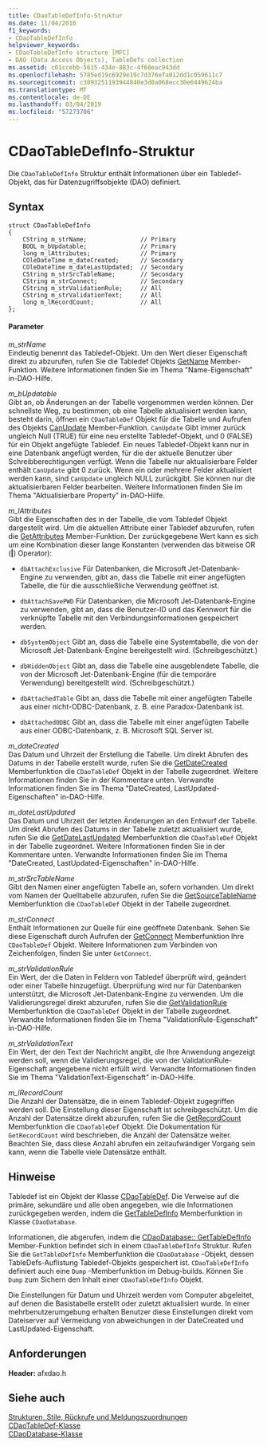 ```yaml
---
title: CDaoTableDefInfo-Struktur
ms.date: 11/04/2016
f1_keywords:
- CDaoTableDefInfo
helpviewer_keywords:
- CDaoTableDefInfo structure [MFC]
- DAO (Data Access Objects), TableDefs collection
ms.assetid: c01ccebb-5615-434e-883c-4f60eac943dd
ms.openlocfilehash: 5785ed19c6929e19c7d376efa012dd1c059611c7
ms.sourcegitcommit: c3093251193944840e3d0a068ecc30e6449624ba
ms.translationtype: MT
ms.contentlocale: de-DE
ms.lasthandoff: 03/04/2019
ms.locfileid: "57273706"
---
```

# <a name="cdaotabledefinfo-structure"></a>CDaoTableDefInfo-Struktur

Die `CDaoTableDefInfo` Struktur enthält Informationen über ein Tabledef-Objekt, das für Datenzugriffsobjekte (DAO) definiert.

## <a name="syntax"></a>Syntax

```
struct CDaoTableDefInfo
{
    CString m_strName;               // Primary
    BOOL m_bUpdatable;               // Primary
    long m_lAttributes;              // Primary
    COleDateTime m_dateCreated;      // Secondary
    COleDateTime m_dateLastUpdated;  // Secondary
    CString m_strSrcTableName;       // Secondary
    CString m_strConnect;            // Secondary
    CString m_strValidationRule;     // All
    CString m_strValidationText;     // All
    long m_lRecordCount;             // All
};
```

#### <a name="parameters"></a>Parameter

*m_strName*<br/>
Eindeutig benennt das Tabledef-Objekt. Um den Wert dieser Eigenschaft direkt zu abzurufen, rufen Sie die Tabledef Objekts [GetName](../../mfc/reference/cdaotabledef-class.md#getname) Member-Funktion. Weitere Informationen finden Sie im Thema "Name-Eigenschaft" in-DAO-Hilfe.

*m_bUpdatable*<br/>
Gibt an, ob Änderungen an der Tabelle vorgenommen werden können. Der schnellste Weg, zu bestimmen, ob eine Tabelle aktualisiert werden kann, besteht darin, öffnen ein `CDaoTableDef` Objekt für die Tabelle und Aufrufen des Objekts [CanUpdate](../../mfc/reference/cdaotabledef-class.md#canupdate) Member-Funktion. `CanUpdate` Gibt immer zurück ungleich Null (TRUE) für eine neu erstellte Tabledef-Objekt, und 0 (FALSE) für ein Objekt angefügte Tabledef. Ein neues Tabledef-Objekt kann nur in eine Datenbank angefügt werden, für die der aktuelle Benutzer über Schreibberechtigungen verfügt. Wenn die Tabelle nur aktualisierbare Felder enthält `CanUpdate` gibt 0 zurück. Wenn ein oder mehrere Felder aktualisiert werden kann, sind `CanUpdate` ungleich NULL zurückgibt. Sie können nur die aktualisierbaren Felder bearbeiten. Weitere Informationen finden Sie im Thema "Aktualisierbare Property" in-DAO-Hilfe.

*m_lAttributes*<br/>
Gibt die Eigenschaften des in der Tabelle, die vom Tabledef Objekt dargestellt wird. Um die aktuellen Attribute einer Tabledef abzurufen, rufen die [GetAttributes](../../mfc/reference/cdaotabledef-class.md#getattributes) Member-Funktion. Der zurückgegebene Wert kann es sich um eine Kombination dieser lange Konstanten (verwenden das bitweise OR (**&#124;**) Operator):

- `dbAttachExclusive` Für Datenbanken, die Microsoft Jet-Datenbank-Engine zu verwenden, gibt an, dass die Tabelle mit einer angefügten Tabelle, die für die ausschließliche Verwendung geöffnet ist.

- `dbAttachSavePWD` Für Datenbanken, die Microsoft Jet-Datenbank-Engine zu verwenden, gibt an, dass die Benutzer-ID und das Kennwort für die verknüpfte Tabelle mit den Verbindungsinformationen gespeichert werden.

- `dbSystemObject` Gibt an, dass die Tabelle eine Systemtabelle, die von der Microsoft Jet-Datenbank-Engine bereitgestellt wird. (Schreibgeschützt.)

- `dbHiddenObject` Gibt an, dass die Tabelle eine ausgeblendete Tabelle, die von der Microsoft Jet-Datenbank-Engine (für die temporäre Verwendung) bereitgestellt wird. (Schreibgeschützt.)

- `dbAttachedTable` Gibt an, dass die Tabelle mit einer angefügten Tabelle aus einer nicht-ODBC-Datenbank, z. B. eine Paradox-Datenbank ist.

- `dbAttachedODBC` Gibt an, dass die Tabelle mit einer angefügten Tabelle aus einer ODBC-Datenbank, z. B. Microsoft SQL Server ist.

*m_dateCreated*<br/>
Das Datum und Uhrzeit der Erstellung die Tabelle. Um direkt Abrufen des Datums in der Tabelle erstellt wurde, rufen Sie die [GetDateCreated](../../mfc/reference/cdaotabledef-class.md#getdatecreated) Memberfunktion die `CDaoTableDef` Objekt in der Tabelle zugeordnet. Weitere Informationen finden Sie in der Kommentare unten. Verwandte Informationen finden Sie im Thema "DateCreated, LastUpdated-Eigenschaften" in-DAO-Hilfe.

*m_dateLastUpdated*<br/>
Das Datum und Uhrzeit der letzten Änderungen an den Entwurf der Tabelle. Um direkt Abrufen des Datums in der Tabelle zuletzt aktualisiert wurde, rufen Sie die [GetDateLastUpdated](../../mfc/reference/cdaotabledef-class.md#getdatelastupdated) Memberfunktion die `CDaoTableDef` Objekt in der Tabelle zugeordnet. Weitere Informationen finden Sie in der Kommentare unten. Verwandte Informationen finden Sie im Thema "DateCreated, LastUpdated-Eigenschaften" in-DAO-Hilfe.

*m_strSrcTableName*<br/>
Gibt den Namen einer angefügten Tabelle an, sofern vorhanden. Um direkt vom Namen der Quelltabelle abzurufen, rufen Sie die [GetSourceTableName](../../mfc/reference/cdaotabledef-class.md#getsourcetablename) Memberfunktion die `CDaoTableDef` Objekt in der Tabelle zugeordnet.

*m_strConnect*<br/>
Enthält Informationen zur Quelle für eine geöffnete Datenbank. Sehen Sie diese Eigenschaft durch Aufrufen der [GetConnect](../../mfc/reference/cdaotabledef-class.md#getconnect) Memberfunktion Ihre `CDaoTableDef` Objekt. Weitere Informationen zum Verbinden von Zeichenfolgen, finden Sie unter `GetConnect`.

*m_strValidationRule*<br/>
Ein Wert, der die Daten in Feldern von Tabledef überprüft wird, geändert oder einer Tabelle hinzugefügt. Überprüfung wird nur für Datenbanken unterstützt, die Microsoft Jet-Datenbank-Engine zu verwenden. Um die Validierungsregel direkt abzurufen, rufen Sie die [GetValidationRule](../../mfc/reference/cdaotabledef-class.md#getvalidationrule) Memberfunktion die `CDaoTableDef` Objekt in der Tabelle zugeordnet. Verwandte Informationen finden Sie im Thema "ValidationRule-Eigenschaft" in-DAO-Hilfe.

*m_strValidationText*<br/>
Ein Wert, der den Text der Nachricht angibt, die Ihre Anwendung angezeigt werden soll, wenn die Validierungsregel, die von der ValidationRule-Eigenschaft angegebene nicht erfüllt wird. Verwandte Informationen finden Sie im Thema "ValidationText-Eigenschaft" in-DAO-Hilfe.

*m_lRecordCount*<br/>
Die Anzahl der Datensätze, die in einem Tabledef-Objekt zugegriffen werden soll. Die Einstellung dieser Eigenschaft ist schreibgeschützt. Um die Anzahl der Datensätze direkt abzurufen, rufen Sie die [GetRecordCount](../../mfc/reference/cdaotabledef-class.md#getrecordcount) Memberfunktion die `CDaoTableDef` Objekt. Die Dokumentation für `GetRecordCount` wird beschrieben, die Anzahl der Datensätze weiter. Beachten Sie, dass diese Anzahl abrufen ein zeitaufwändiger Vorgang sein kann, wenn die Tabelle viele Datensätze enthält.

## <a name="remarks"></a>Hinweise

Tabledef ist ein Objekt der Klasse [CDaoTableDef](../../mfc/reference/cdaotabledef-class.md). Die Verweise auf die primäre, sekundäre und alle oben angegeben, wie die Informationen zurückgegeben werden, indem die [GetTableDefInfo](../../mfc/reference/cdaodatabase-class.md#gettabledefinfo) Memberfunktion in Klasse `CDaoDatabase`.

Informationen, die abgerufen, indem die [CDaoDatabase:: GetTableDefInfo](../../mfc/reference/cdaodatabase-class.md#gettabledefinfo) Member-Funktion befindet sich in einem `CDaoTableDefInfo` Struktur. Rufen Sie die `GetTableDefInfo` Memberfunktion die `CDaoDatabase` -Objekt, dessen TableDefs-Auflistung Tabledef-Objekts gespeichert ist. `CDaoTableDefInfo` definiert auch eine `Dump` -Memberfunktion im Debug-builds. Können Sie `Dump` zum Sichern den Inhalt einer `CDaoTableDefInfo` Objekt.

Die Einstellungen für Datum und Uhrzeit werden vom Computer abgeleitet, auf denen die Basistabelle erstellt oder zuletzt aktualisiert wurde. In einer mehrbenutzerumgebung erhalten Benutzer diese Einstellungen direkt vom Dateiserver auf Vermeidung von abweichungen in der DateCreated und LastUpdated-Eigenschaft.

## <a name="requirements"></a>Anforderungen

**Header:** afxdao.h

## <a name="see-also"></a>Siehe auch

[Strukturen, Stile, Rückrufe und Meldungszuordnungen](../../mfc/reference/structures-styles-callbacks-and-message-maps.md)<br/>
[CDaoTableDef-Klasse](../../mfc/reference/cdaotabledef-class.md)<br/>
[CDaoDatabase-Klasse](../../mfc/reference/cdaodatabase-class.md)
